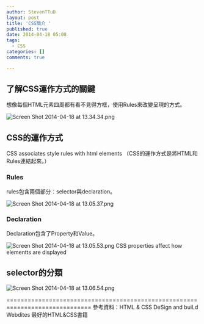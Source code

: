 ```yaml
---
author: StevenTTuD
layout: post
title: 'CSS簡介 '
published: true
date: 2014-04-18 05:08
tags:
  - CSS
categories: []
comments: true

---
```

## 了解CSS運作方式的關鍵
想像每個HTML元素四周都有看不見得方框，使用Rules來改變呈現的方式。

![Screen Shot 2014-04-18 at 13.34.34.png](http://user-image.logdown.io/user/6619/blog/6590/post/194664/wtO9ePsOQXeb1jMxn0gq_Screen%20Shot%202014-04-18%20at%2013.34.34.png)

## CSS的運作方式
CSS associates style rules with html elements
（CSS的運作方式是將HTML和Rules連結起來。）

### Rules
rules包含兩個部分：selector與declaration。

![Screen Shot 2014-04-18 at 13.05.37.png](http://user-image.logdown.io/user/6619/blog/6590/post/194664/uH31Fj02ThGmlBrqJ81r_Screen%20Shot%202014-04-18%20at%2013.05.37.png)
### Declaration
Declaration包含了Property和Value。

![Screen Shot 2014-04-18 at 13.05.53.png](http://user-image.logdown.io/user/6619/blog/6590/post/194664/BbOEyLrBS8WKEy3bDErG_Screen%20Shot%202014-04-18%20at%2013.05.53.png)
CSS properties affect how elementts are displayed

## selector的分類

![Screen Shot 2014-04-18 at 13.06.54.png](http://user-image.logdown.io/user/6619/blog/6590/post/194664/cVDmOfcQxuK94c0FvhE3_Screen%20Shot%202014-04-18%20at%2013.06.54.png)

==============================================================================
參考資料：HTML & CSS DeSign and buiLd Webdites 最好的HTML&CSS書籍